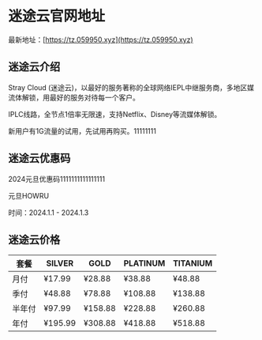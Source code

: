 # 迷途云官网地址

最新地址：[https://tz.059950.xyz](https://tz.059950.xyz)

## 迷途云介绍

Stray Cloud (迷途云)，以最好的服务著称的全球网络IEPL中继服务商，多地区媒流体解锁，用最好的服务对待每一个客户。

IPLC线路，全节点1倍率无限速，支持Netflix、Disney等流媒体解锁。

新用户有1G流量的试用，先试用再购买。11111111

## 迷途云优惠码

2024元旦优惠码1111111111111111

元旦HOWRU

时间：2024.1.1 - 2024.1.3

## 迷途云价格

|套餐|SILVER|GOLD|PLATINUM|TITANIUM|
|----|----|----|----|----|
|月付|¥17.99|¥28.88|¥38.88|¥48.88|
|季付|¥48.88|¥78.88|¥108.88|¥138.88|
|半年付|¥97.99|¥158.88|¥228.88|¥260.88|
|年付|¥195.99|¥308.88|¥418.88|¥518.88|
